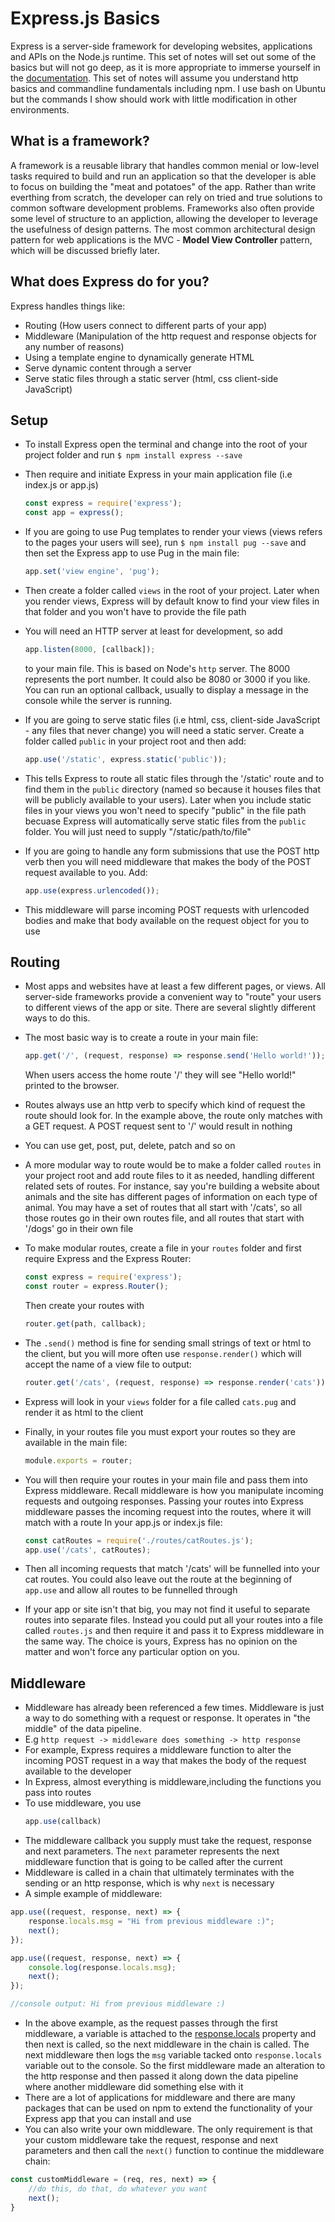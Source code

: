 # Express.js Basics
Express is a server-side framework for developing websites, applications and APIs on the Node.js runtime. This set of notes will set out some of the basics but will not go deep, as it is more appropriate to immerse yourself in the [documentation](https://expressjs.com/en/4x/api.html).
This set of notes will assume you understand http basics and commandline fundamentals including npm. I use bash on Ubuntu but the commands I show should work with little modification in other environments.

## What is a framework?
A framework is a reusable library that handles common menial or low-level tasks required to build and run an application so that the developer is able to focus on building the "meat and potatoes" of the app. Rather than write everthing from scratch, the developer can rely on tried and true solutions to common software development problems. Frameworks also often provide some level of structure to an appliction, allowing the developer to leverage the usefulness of design patterns. The most common architectural design pattern for web applications is the MVC - **Model View Controller** pattern, which will be discussed briefly later.

## What does Express do for you?
Express handles things like:

* Routing (How users connect to different parts of your app)
* Middleware (Manipulation of the http request and response objects for any number of reasons)
* Using a template engine to dynamically generate HTML
* Serve dynamic content through a server 
* Serve static files through a static server (html, css client-side JavaScript)

## Setup
* To install Express open the terminal and change into the root of your project folder and run `$ npm install express --save` 
* Then require and initiate Express in your main application file (i.e index.js or app.js)
    
    ```js
    const express = require('express');
    const app = express();
    ```
* If you are going to use Pug templates to render your views (views refers to the pages your users will see), run `$ npm install pug --save` and then set the Express app to use Pug in the main file:
    
    ```js 
    app.set('view engine', 'pug');
    ```
* Then create a folder called `views` in the root of your project. Later when you render views, Express will by default know to find your view files in that folder and you won't have to provide the file path
* You will need an HTTP server at least for development, so add

    ```js
    app.listen(8000, [callback]);
    ```
    to your main file. This is based on Node's `http` server. The 8000
    represents the port number. It could also be 8080 or 3000 if you like.
    You can run an optional callback, usually to display a message in the console while the server is running.

* If you are going to serve static files (i.e html, css, client-side JavaScript - any files that never change) you will need a static server. Create a folder called `public` in your project root and then add:

    ```js
    app.use('/static', express.static('public'));
    ```
* This tells Express to route all static files through the '/static' route and to find them in the `public` directory (named so because it houses files that will be publicly available to your users). Later when you include static files in your views you won't need to specify "public" in the file path becuase Express will automatically serve static files from the `public` folder. You will just need to supply "/static/path/to/file"
* If you are going to handle any form submissions that use the POST http verb then you will need middleware that makes the body of the POST request available to you. Add:


    ```js
    app.use(express.urlencoded());
    ```
* This middleware will parse incoming POST requests with urlencoded bodies and make that body available on the request object for you to use

## Routing
* Most apps and websites have at least a few different pages, or views. All server-side frameworks provide a convenient way to "route" your users to different views of the app or site. There are several slightly different ways to do this.
* The most basic way is to create a route in your main file:

    ```js
    app.get('/', (request, response) => response.send('Hello world!'));
    ```
    When users access the home route '/' they will see "Hello world!" printed to the browser.

* Routes always use an http verb to specify which kind of request the route should look for. In the example above, the route only matches with a GET request. A POST request sent to '/' would result in nothing
* You can use get, post, put, delete, patch and so on
* A more modular way to route would be to make a folder called `routes` in your project root and add route files to it as needed, handling different related sets of routes. For instance, say you're building a website about animals and the site has different pages of information on each type of animal. You may have a set of routes that all start with '/cats', so all those routes go in their own routes file, and all routes that start with '/dogs' go in their own file 
* To make modular routes, create a file in your `routes` folder and first require Express and the Express Router:

    ```js 
    const express = require('express');
    const router = express.Router();
    ```

    Then create your routes with 

    ```js
    router.get(path, callback);
    ```
* The `.send()` method is fine for sending small strings of text or html to the client, but you will more often use `response.render()` which will accept the name of a view file to output:

    ```js
    router.get('/cats', (request, response) => response.render('cats'));
    ```
* Express will look in your `views` folder for a file called `cats.pug` and render it as html to the client
* Finally, in your routes file you must export your routes so they are available in the main file: 

    ```js 
    module.exports = router;
    ```
* You will then require your routes in your main file and pass them into Express middleware. Recall middleware is how you manipulate incoming requests and outgoing responses. Passing your routes into Express middleware passes the incoming request into the routes, where it will match with a route In your app.js or index.js file:

    ```js 
    const catRoutes = require('./routes/catRoutes.js');
    app.use('/cats', catRoutes);
    ```
* Then all incoming requests that match '/cats' will be funnelled into your cat routes. You could also leave out the route at the beginning of `app.use` and allow all routes to be funnelled through 
* If your app or site isn't that big, you may not find it useful to separate routes into separate files. Instead you could put all your routes into a file called `routes.js` and then require it and pass it to Express middleware in the same way. The choice is yours, Express has no opinion on the matter and won't force any particular option on you.

## Middleware
* Middleware has already been referenced a few times. Middleware is just a way to do something with a request or response. It operates in "the middle" of the data pipeline. 
* E.g `http request -> middleware does something -> http response`
* For example, Express requires a middleware function to alter the incoming POST request in a way that makes the body of the request available to the developer
* In Express, almost everything is middleware,including the functions you pass into routes
* To use middleware, you use
    ```js 
    app.use(callback)
    ```
* The middleware callback you supply must take the request, response and next parameters. The `next` parameter represents the next middleware function that is going to be called after the current
* Middleware is called in a chain that ultimately terminates with the sending or an http response, which is why `next` is necessary
* A simple example of middleware:

```js
app.use((request, response, next) => {
    response.locals.msg = "Hi from previous middleware :)";
    next();
});

app.use((request, response, next) => {
    console.log(response.locals.msg);
    next();
});

//console output: Hi from previous middleware :)
```
* In the above example, as the request passes through the first middleware, a variable is attached to the [response.locals](https://expressjs.com/en/4x/api.html#res.locals) property and then next is called, so the next middleware in the chain is called. The next middleware then logs the `msg` variable tacked onto `response.locals` variable out to the console. So the first middleware made an alteration to the http response and then passed it along down the data pipeline where another middleware did something else with it
* There are a lot of applications for middleware and there are many packages that can be used on npm to extend the functionality of your Express app that you can install and use
* You can also write your own middleware. The only requirement is that your custom middleware take the request, response and next parameters and then call the `next()` function to continue the middleware chain:

```js 
const customMiddleware = (req, res, next) => {
    //do this, do that, do whatever you want 
    next();
}
```